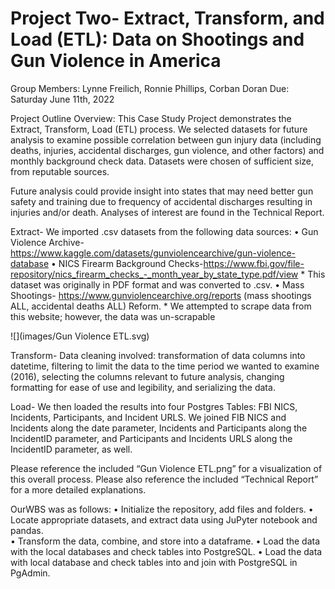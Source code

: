 # Project Two- Extract, Transform, and Load (ETL): Data on Shootings and Gun Violence in America
Group Members: Lynne Freilich, Ronnie Phillips, Corban Doran
Due: Saturday June 11th, 2022

Project Outline Overview: 
This Case Study Project demonstrates the Extract, Transform, Load (ETL) process.  We selected datasets for future analysis to examine possible correlation between gun injury data (including deaths, injuries, accidental discharges, gun violence, and other factors) and monthly background check data.  Datasets were chosen of sufficient size, from reputable sources.  

Future analysis could provide insight into states that may need better gun safety and training due to frequency of accidental discharges resulting in injuries and/or death.  Analyses of interest are found in the Technical Report.

Extract- 
We imported .csv datasets from the following data sources: 
•	Gun Violence Archive- https://www.kaggle.com/datasets/gunviolencearchive/gun-violence-database
•	NICS Firearm Background Checks-https://www.fbi.gov/file-repository/nics_firearm_checks_-_month_year_by_state_type.pdf/view
      * This dataset was originally in PDF format and was converted to .csv. 
•	Mass Shootings- https://www.gunviolencearchive.org/reports (mass shootings ALL, accidental deaths ALL) Reform.
      * We attempted to scrape data from this website; however, the data was un-scrapable

![](images/Gun Violence ETL.svg)

Transform- 
Data cleaning involved: transformation of data columns into datetime, filtering to limit the data to the time period we wanted to examine (2016), selecting the columns relevant to future analysis, changing formatting for ease of use and legibility, and serializing the data.  

Load- 
We then loaded the results into four Postgres Tables: FBI NICS, Incidents, Participants, and Incident URLS.  We joined FIB NICS and Incidents along the date parameter, Incidents and Participants along the IncidentID parameter, and Participants and Incidents URLS along the IncidentID parameter, as well.  

Please reference the included “Gun Violence ETL.png” for a visualization of this overall process.  Please also reference the included “Technical Report” for a more detailed explanations.



OurWBS was as follows:
•	Initialize the repository, add files and folders.
•	Locate appropriate datasets, and extract data using JuPyter notebook and pandas.  
•	Transform the data, combine, and store into a dataframe.
•	Load the data with the local databases and check tables into PostgreSQL.
•	Load the data with local database and check tables into and join with PostgreSQL in PgAdmin.


